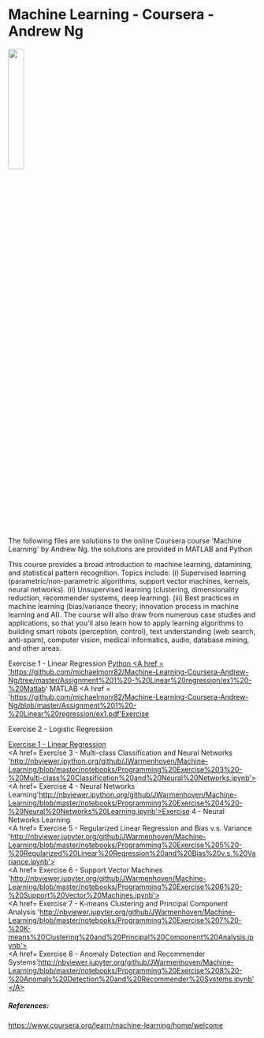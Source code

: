 # Machine Learning - Coursera - Andrew Ng
<IMG src='https://d3njjcbhbojbot.cloudfront.net/api/utilities/v1/imageproxy/https://coursera.s3.amazonaws.com/topics/ml/large-icon.png' width=25% height=25%><P>


The following files are solutions to the online Coursera course 'Machine Learning' by Andrew Ng. 
the solutions are provided in MATLAB and Python<P>

This course provides a broad  introduction to machine learning, datamining, and statistical pattern recognition. Topics include:
(i) Supervised learning (parametric/non-parametric algorithms, support vector machines, kernels, neural networks). (ii) 
Unsupervised learning (clustering, dimensionality reduction, recommender systems, deep learning). (iii) Best practices in 
machine learning (bias/variance theory; innovation process in machine learning and AI). The course will also draw from 
numerous case studies and applications, so that you'll also learn how to apply learning algorithms to building smart robots 
(perception, control), text understanding (web search, anti-spam), computer vision, medical informatics, audio, database mining, 
and other areas.<P>
 

Exercise 1 - Linear Regression <A href = 'https://github.com/michaelmorr82/Machine-Learning-Coursera-Andrew-Ng/blob/master/Assignment%201%20-%20Linear%20regression/ex1%20-%20Python/Exercise%201%20-%20Linear%20Regression%20-%20Multivariable-checkpoint.ipynb'>Python 
	<A href = 'https://github.com/michaelmorr82/Machine-Learning-Coursera-Andrew-Ng/tree/master/Assignment%201%20-%20Linear%20regression/ex1%20-%20Matlab' MATLAB
	<A href = 'https://github.com/michaelmorr82/Machine-Learning-Coursera-Andrew-Ng/blob/master/Assignment%201%20-%20Linear%20regression/ex1.pdf'Exercise </A><BR>
	
	
Exercise 2 - Logistic Regression <A href = 'http://nbviewer.ipython.org/github/JWarmenhoven/Machine-Learning/blob/master/notebooks/Programming%20Exercise%202%20-%20Logistic%20Regression.ipynb'></A><BR>

<A href='http://nbviewer.ipython.org/github/JWarmenhoven/Machine-Learning/blob/master/notebooks/Programming%20Exercise%201%20-%20Linear%20Regression.ipynb'>Exercise 1 - Linear Regression</A><BR>
<A href= Exercise 3 - Multi-class Classification and Neural Networks 'http://nbviewer.ipython.org/github/JWarmenhoven/Machine-Learning/blob/master/notebooks/Programming%20Exercise%203%20-%20Multi-class%20Classification%20and%20Neural%20Networks.ipynb'></A><BR>
<A href= Exercise 4 - Neural Networks Learning'http://nbviewer.ipython.org/github/JWarmenhoven/Machine-Learning/blob/master/notebooks/Programming%20Exercise%204%20-%20Neural%20Networks%20Learning.ipynb'>Exercise 4 - Neural Networks Learning</A><BR>
<A href= Exercise 5 - Regularized Linear Regression and Bias v.s. Variance 'http://nbviewer.jupyter.org/github/JWarmenhoven/Machine-Learning/blob/master/notebooks/Programming%20Exercise%205%20-%20Regularized%20Linear%20Regression%20and%20Bias%20v.s.%20Variance.ipynb'></A><BR>
<A href= Exercise 6 - Support Vector Machines 'http://nbviewer.jupyter.org/github/JWarmenhoven/Machine-Learning/blob/master/notebooks/Programming%20Exercise%206%20-%20Support%20Vector%20Machines.ipynb'></A><BR>
<A href= Exercise 7 - K-means Clustering and Principal Component Analysis 'http://nbviewer.jupyter.org/github/JWarmenhoven/Machine-Learning/blob/master/notebooks/Programming%20Exercise%207%20-%20K-means%20Clustering%20and%20Principal%20Component%20Analysis.ipynb'></A><BR>
<A href= Exercise 8 - Anomaly Detection and Recommender Systems'http://nbviewer.jupyter.org/github/JWarmenhoven/Machine-Learning/blob/master/notebooks/Programming%20Exercise%208%20-%20Anomaly%20Detection%20and%20Recommender%20Systems.ipynb'</A><BR>


##### References:
https://www.coursera.org/learn/machine-learning/home/welcome